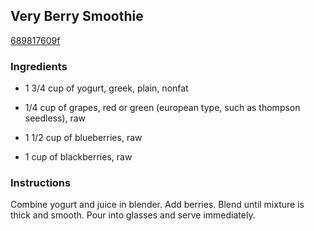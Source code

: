 ## Very Berry Smoothie

[689817609f](http://www.epicurious.com/recipes/food/views/very-berry-smoothie-200779)

### Ingredients

 - 1 3/4 cup of yogurt, greek, plain, nonfat

 - 1/4 cup of grapes, red or green (european type, such as thompson seedless), raw

 - 1 1/2 cup of blueberries, raw

 - 1 cup of blackberries, raw

### Instructions

Combine yogurt and juice in blender. Add berries. Blend until mixture is thick and smooth. Pour into glasses and serve immediately.